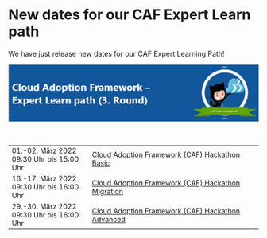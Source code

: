 # New dates for our CAF Expert Learn path

We have just release new dates for our CAF Expert Learning Path!




![Dates 3rd round](/images/headerdates.png)

<table width="589px">
    <tr>
        <img source="/images/headerdates.png" />
    </tr>
    <tr>
        <td>01.-02. März 2022<br />
        09:30 Uhr bis 15:00 Uhr
        </td>
        <td>
            <a href="https://forms.office.com/r/Em0xwM71sY">Cloud Adoption Framework (CAF) Hackathon Basic</a>
        </td>
    </tr>
    <tr>
        <td>16.-17. März 2022 <br/>
        09:30 Uhr bis 16:00 Uhr
        </td>
        <td>
            <a href="https://forms.office.com/r/E7eQwZ4wZQ">Cloud Adoption Framework (CAF) Hackathon Migration</a>
        </td>
    </tr>
    <tr>
        <td>29.-30. März 2022<br/>
            09:30 Uhr bis 16:00 Uhr
        </td>
        <td>
            <a href="https://forms.office.com/r/bvX9BpZwuD">Cloud Adoption Framework (CAF) Hackathon Advanced</a>
        </td>
    </tr>
    <tr>
        <img source="/images/footerdates.png" />
    </tr>
</table>

